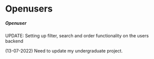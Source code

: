 # Openusers
##### Openuser

UPDATE: Setting up filter, search and order functionality on the users backend

(13-07-2022) Need to update my undergraduate project.
